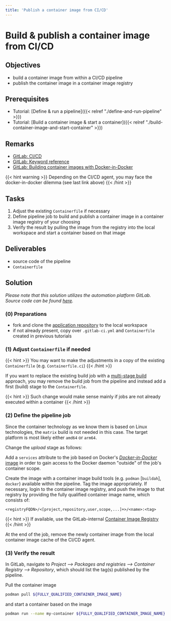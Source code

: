 ```yaml
---
title: 'Publish a container image from CI/CD'
---
```



Build & publish a container image from CI/CD
============================================


## Objectives

* build a container image from within a CI/CD pipeline
* publish the container image in a container image registry


## Prerequisites

* Tutorial: [Define & run a pipeline]({{< relref "./define-and-run-pipeline" >}})
* Tutorial: [Build a container image & start a container]({{< relref "./build-container-image-and-start-container" >}})  


## Remarks

* [GitLab: CI/CD](https://docs.gitlab.com/ee/ci/README.html)
* [GitLab: Keyword reference](https://docs.gitlab.com/ee/ci/yaml/README.html)
* [GitLab: Building container images with Docker-in-Docker](https://docs.gitlab.com/ee/ci/docker/using_docker_build.html#use-docker-in-docker)

{{< hint warning >}}
Depending on the CI/CD agent, you may face the docker-in-docker dilemma (see last link above)
{{< /hint >}}


## Tasks

1. Adjust the existing `Containerfile` if necessary
2. Define pipeline job to build and publish a container image in a container image registry of your choosing
3. Verify the result by pulling the image from the registry into the local workspace and start a container
   based on that image


## Deliverables

* source code of the pipeline
* `Containerfile`


## Solution

*Please note that this solution utilizes the automation platform GitLab. Source code
can be found
[here](https://github.com/lucendio/lecture-devops-code/tree/master/tutorials/publish-container-image-from-pipeline).*


### (0) Preparations

* fork and clone the [application repository](https://gitlab.bht-berlin.de/fb6-wp11-devops/webservice) 
  to the local workspace
* if not already present, copy over `.gitlab-ci.yml` and `Containerfile` created in previous tutorials


### (1) Adjust `Containerfile` if needed

{{< hint >}}
You may want to make the adjustments in a copy of the existing `Containerfile` (e.g. `Containerfile.ci`)
{{< /hint >}}
 
If you want to replace the existing build job with a
[multi-stage build](https://docs.docker.com/build/building/multi-stage/) approach, you may remove the build job
from the pipeline and instead add a first (build) stage to the `Containerfile`.

{{< hint >}}
Such change would make sense mainly if jobs are not already executed within a container
{{< /hint >}}


### (2) Define the pipeline job

Since the container technology as we know them is based on Linux technologies, the `matrix` build is not needed in
this case. The target platform is most likely either `amd64` or `arm64`.

Change the *upload* stage as follows:

Add a `services` attribute to the job based on Docker's
[*Docker-in-Docker* image](https://docs.gitlab.com/ee/ci/docker/using_docker_build.html#use-docker-in-docker)
in order to gain access to the Docker daemon "outside" of the job's container scope.

Create the image with a container image build tools (e.g. `podman` [`buildah`], `docker`) available within
the pipeline. Tag the image appropriately. If necessary, login to the container image registry, and push the image
to that registry by providing the fully qualified container image name, which consists of:

    <registryFQDN>/<[project,repository,user,scope,...]+>/<name>:<tag> 

{{< hint >}}
If available, use the GitLab-internal
[Container Image Registry](https://docs.gitlab.com/ee/user/packages/container_registry/)
{{< /hint >}}

At the end of the job, remove the newly container image from the local container image cache of the CI/CD agent. 


### (3) Verify the result

In GitLab, navigate to *Project --> Packages and registries --> Container Registry --> Repository*, which should
list the tag(s) published by the pipeline.

Pull the container image 

```bash
podman pull ${FULLY_QUALIFIED_CONTAINER_IMAGE_NAME}
```

and start a container based on the image

```bash
podman run --name my-container ${FULLY_QUALIFIED_CONTAINER_IMAGE_NAME}
```
